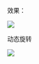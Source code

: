 效果：

![](https://github.com/Kevincyc99/Images-Store/raw/main/LearnOpenGL/Results/17_Transformations.png)


动态旋转


![](https://github.com/Kevincyc99/Images-Store/raw/main/LearnOpenGL/Results/17_Trans.gif)